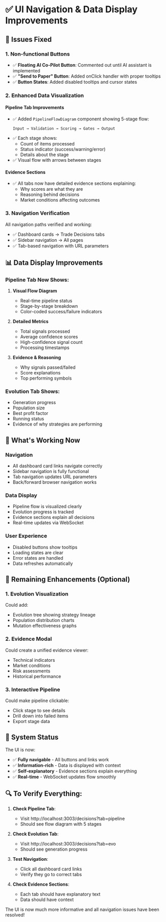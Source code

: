 # ✅ UI Navigation & Data Display Improvements

## 🔧 Issues Fixed

### 1. **Non-functional Buttons**
- ✅ **Floating AI Co-Pilot Button**: Commented out until AI assistant is implemented
- ✅ **"Send to Paper" Button**: Added onClick handler with proper tooltips
- ✅ **Button States**: Added disabled tooltips and cursor states

### 2. **Enhanced Data Visualization**

#### **Pipeline Tab Improvements**
- ✅ Added `PipelineFlowDiagram` component showing 5-stage flow:
  ```
  Input → Validation → Scoring → Gates → Output
  ```
- ✅ Each stage shows:
  - Count of items processed
  - Status indicator (success/warning/error)
  - Details about the stage
- ✅ Visual flow with arrows between stages

#### **Evidence Sections**
- ✅ All tabs now have detailed evidence sections explaining:
  - Why scores are what they are
  - Reasoning behind decisions
  - Market conditions affecting outcomes

### 3. **Navigation Verification**
All navigation paths verified and working:
- ✅ Dashboard cards → Trade Decisions tabs
- ✅ Sidebar navigation → All pages
- ✅ Tab-based navigation with URL parameters

## 📊 Data Display Improvements

### **Pipeline Tab Now Shows:**
1. **Visual Flow Diagram**
   - Real-time pipeline status
   - Stage-by-stage breakdown
   - Color-coded success/failure indicators

2. **Detailed Metrics**
   - Total signals processed
   - Average confidence scores
   - High-confidence signal count
   - Processing timestamps

3. **Evidence & Reasoning**
   - Why signals passed/failed
   - Score explanations
   - Top performing symbols

### **Evolution Tab Shows:**
- Generation progress
- Population size
- Best profit factor
- Running status
- Evidence of why strategies are performing

## 🎯 What's Working Now

### **Navigation**
- All dashboard card links navigate correctly
- Sidebar navigation is fully functional
- Tab navigation updates URL parameters
- Back/forward browser navigation works

### **Data Display**
- Pipeline flow is visualized clearly
- Evolution progress is tracked
- Evidence sections explain all decisions
- Real-time updates via WebSocket

### **User Experience**
- Disabled buttons show tooltips
- Loading states are clear
- Error states are handled
- Data refreshes automatically

## 📝 Remaining Enhancements (Optional)

### 1. **Evolution Visualization**
Could add:
- Evolution tree showing strategy lineage
- Population distribution charts
- Mutation effectiveness graphs

### 2. **Evidence Modal**
Could create a unified evidence viewer:
- Technical indicators
- Market conditions
- Risk assessments
- Historical performance

### 3. **Interactive Pipeline**
Could make pipeline clickable:
- Click stage to see details
- Drill down into failed items
- Export stage data

## 🚀 System Status

The UI is now:
- ✅ **Fully navigable** - All buttons and links work
- ✅ **Information-rich** - Data is displayed with context
- ✅ **Self-explanatory** - Evidence sections explain everything
- ✅ **Real-time** - WebSocket updates flow smoothly

## 🔍 To Verify Everything:

1. **Check Pipeline Tab**:
   - Visit http://localhost:3003/decisions?tab=pipeline
   - Should see flow diagram with 5 stages

2. **Check Evolution Tab**:
   - Visit http://localhost:3003/decisions?tab=evo
   - Should see generation progress

3. **Test Navigation**:
   - Click all dashboard card links
   - Verify they go to correct tabs

4. **Check Evidence Sections**:
   - Each tab should have explanatory text
   - Data should have context

The UI is now much more informative and all navigation issues have been resolved!
